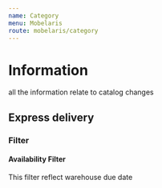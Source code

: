 ```yaml
---
name: Category
menu: Mobelaris
route: mobelaris/category
---
```


# Information

all the information relate to catalog changes

## Express delivery

### Filter 

#### Availability Filter

This filter reflect warehouse due date
